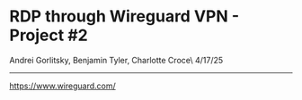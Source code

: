 # RDP through Wireguard VPN - Project #2
Andrei Gorlitsky, Benjamin Tyler, Charlotte Croce\ 
4/17/25
___
https://www.wireguard.com/
